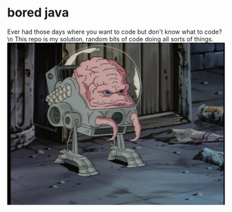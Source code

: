 # bored java
Ever had those days where you want to code but don't know what to code?\n
This repo is my solution, random bits of code doing all sorts of things.
![](https://github.com/Pognar/bored_java/blob/main/krang.jpeg)


